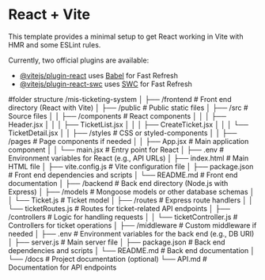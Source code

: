 # React + Vite

This template provides a minimal setup to get React working in Vite with HMR and some ESLint rules.

Currently, two official plugins are available:

- [@vitejs/plugin-react](https://github.com/vitejs/vite-plugin-react/blob/main/packages/plugin-react/README.md) uses [Babel](https://babeljs.io/) for Fast Refresh
- [@vitejs/plugin-react-swc](https://github.com/vitejs/vite-plugin-react-swc) uses [SWC](https://swc.rs/) for Fast Refresh

#folder structure
/mis-ticketing-system
│
├── /frontend                 # Front end directory (React with Vite)
│   ├── /public               # Public static files
│   ├── /src                  # Source files
│   │   ├── /components       # React components
│   │   │   ├── Header.jsx
│   │   │   ├── TicketList.jsx
│   │   │   ├── CreateTicket.jsx
│   │   │   └── TicketDetail.jsx
│   │   ├── /styles           # CSS or styled-components
│   │   ├── /pages            # Page components if needed
│   │   ├── App.jsx           # Main application component
│   │   └── main.jsx          # Entry point for React
│   ├── .env                  # Environment variables for React (e.g., API URLs)
│   ├── index.html            # Main HTML file
│   ├── vite.config.js        # Vite configuration file
│   ├── package.json          # Front end dependencies and scripts
│   └── README.md             # Front end documentation
│
├── /backend                  # Back end directory (Node.js with Express)
│   ├── /models               # Mongoose models or other database schemas
│   │   └── Ticket.js         # Ticket model
│   ├── /routes               # Express route handlers
│   │   └── ticketRoutes.js   # Routes for ticket-related API endpoints
│   ├── /controllers          # Logic for handling requests
│   │   └── ticketController.js # Controllers for ticket operations
│   ├── /middleware           # Custom middleware if needed
│   ├── .env                  # Environment variables for the back end (e.g., DB URI)
│   ├── server.js             # Main server file
│   ├── package.json          # Back end dependencies and scripts
│   └── README.md             # Back end documentation
│
└── /docs                     # Project documentation (optional)
    └── API.md                # Documentation for API endpoints

